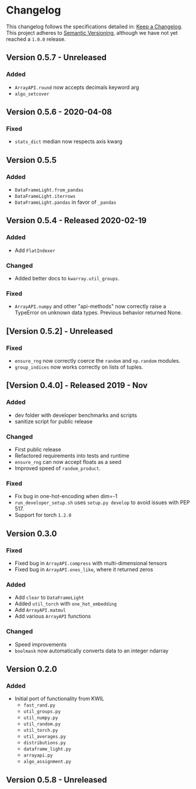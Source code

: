 # Changelog

This changelog follows the specifications detailed in: [Keep a Changelog](https://keepachangelog.com/en/1.0.0/).
This project adheres to [Semantic Versioning](https://semver.org/spec/v2.0.0.html), although we have not yet reached a `1.0.0` release.


## Version 0.5.7 - Unreleased

### Added
* `ArrayAPI.round` now accepts decimals keyword arg
* `algo_setcover`

## Version 0.5.6 - 2020-04-08

### Fixed
* `stats_dict` median now respects axis kwarg

## Version 0.5.5

### Added
* `DataFrameLight.from_pandas`
* `DataFrameLight.iterrows`
* `DataFrameLight.pandas` in favor of `_pandas`

## Version 0.5.4 - Released 2020-02-19 


### Added
* Add `FlatIndexer`

### Changed
* Added better docs to `kwarray.util_groups`.

### Fixed
* `ArrayAPI.numpy` and other "api-methods" now correctly raise a TypeError on
  unknown data types. Previous behavior returned None.


## [Version 0.5.2] - Unreleased

### Fixed 
* `ensure_rng` now correctly coerce the `random` and `np.random` modules.
* `group_indices` now works correctly on lists of tuples.


## [Version 0.4.0] - Released 2019 - Nov

### Added
* dev folder with developer benchmarks and scripts
* sanitize script for public release

### Changed
* First public release
* Refactored requirements into tests and runtime
* `ensure_rng` can now accept floats as a seed
* Improved speed of `random_product`.

### Fixed
* Fix bug in one-hot-encoding when dim=-1
* `run_developer_setup.sh` uses `setup.py develop` to avoid issues with PEP 517.
* Support for torch `1.2.0`


## Version 0.3.0

### Fixed
* Fixed bug in `ArrayAPI.compress` with multi-dimensional tensors
* Fixed bug in `ArrayAPI.ones_like`, where it returned zeros

### Added
* Add `clear` to `DataFrameLight`
* Added `util_torch` with `one_hot_embedding`
* Add `ArrayAPI.matmul` 
* Add various `ArrayAPI` functions

### Changed
* Speed improvements
* `boolmask` now automatically converts data to an integer ndarray 


## Version 0.2.0

### Added
* Initial port of functionality from KWIL
    - `fast_rand.py`
    - `util_groups.py`
    - `util_numpy.py`
    - `util_random.py`
    - `util_torch.py`
    - `util_averages.py`
    - `distributions.py`
    - `dataframe_light.py`
    - `arrayapi.py`
    - `algo_assignment.py`

## Version 0.5.8 - Unreleased
